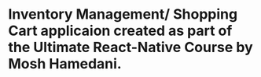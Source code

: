 # Inventory Management/ Shopping Cart applicaion created as part of the Ultimate React-Native Course by Mosh Hamedani.
